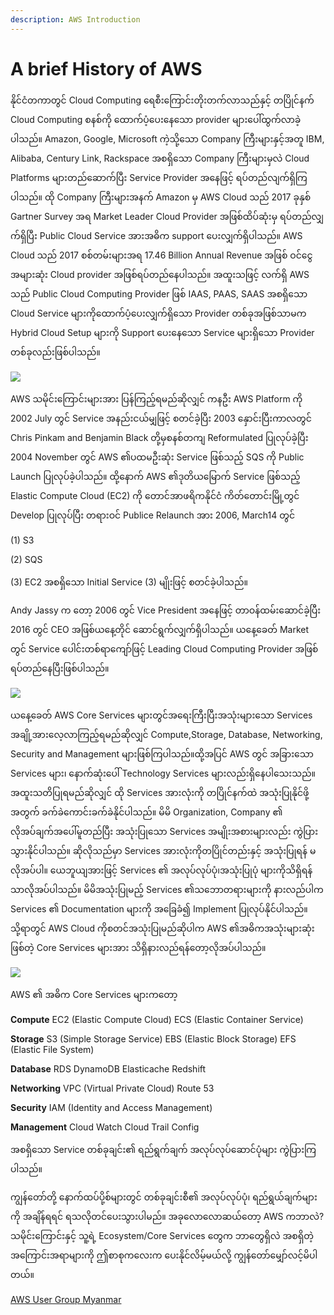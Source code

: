 ```yaml
---
description: AWS Introduction
---
```


# A brief History of AWS

နိုင်ငံတကာတွင် Cloud Computing ရေစီးကြောင်းတိုးတက်လာသည်နှင့် တပြိုင်နက် Cloud Computing စနစ်ကို ထောက်ပံ့ပေးနေသော provider များပေါ်ထွက်လာခဲ့ပါသည်။ Amazon, Google, Microsoft ကဲ့သို့သော Company ကြီးများနှင့်အတူ IBM, Alibaba, Century Link, Rackspace အစရှိသော Company ကြီးများမှလဲ Cloud Platforms များတည်ဆောက်ပြီး Service Provider အနေဖြင့် ရပ်တည်လျက်ရှိကြပါသည်။ ထို Company ကြီးများအနက် Amazon မှ AWS Cloud သည် 2017 ခုနှစ် Gartner Survey အရ Market Leader Cloud Provider အဖြစ်ထိပ်ဆုံးမှ ရပ်တည်လျှက်ရှိပြီး Public Cloud Service အားအဓိက support ပေးလျှက်ရှိပါသည်။ AWS Cloud သည် 2017 စစ်တမ်းများအရ 17.46 Billion Annual Revenue အဖြစ် ဝင်ငွေအများဆုံး Cloud provider အဖြစ်ရပ်တည်နေပါသည်။ အထူးသဖြင့် လက်ရှိ AWS သည် Public Cloud Computing Provider ဖြစ် IAAS, PAAS, SAAS အစရှိသော Cloud Service များကိုထောက်ပံ့ပေးလျှက်ရှိသော Provider တစ်ခုအဖြစ်သာမက Hybrid Cloud Setup များကို Support ပေးနေသော Service များရှိသော Provider တစ်ခုလည်းဖြစ်ပါသည်။

![](https://i.imgur.com/oR5YqIJ.jpg)

AWS သမိုင်းကြောင်းများအား ပြန်ကြည့်ရမည်ဆိုလျှင် ကနဦး AWS Platform ကို 2002 July တွင် Service အနည်းငယ်မျှဖြင့် စတင်ခဲ့ပြီး 2003 နှောင်းပြီးကာလတွင် Chris Pinkam and Benjamin Black တို့မှစနစ်တကျ Reformulated ပြုလုပ်ခဲ့ပြီး 2004 November တွင် AWS ၏ပထမဦးဆုံး Service ဖြစ်သည့် SQS ကို Public Launch ပြုလုပ်ခဲ့ပါသည်။ ထို့နောက် AWS ၏ဒုတိယမြောက် Service ဖြစ်သည့် Elastic Compute Cloud \(EC2\) ကို တောင်အာဖရိကနိုင်ငံ ကိတ်တောင်းမြို့တွင် Develop ပြုလုပ်ပြီး တရားဝင် Publice Relaunch အား 2006, March14 တွင်

\(1\) S3 

\(2\) SQS 

\(3\) EC2 အစရှိသော Initial Service \(3\) မျိုးဖြင့် စတင်ခဲ့ပါသည်။

Andy Jassy က တော့ 2006 တွင် Vice President အနေဖြင့် တာဝန်ထမ်းဆောင်ခဲ့ပြီး 2016 တွင် CEO အဖြစ်ယနေ့တိုင် ဆောင်ရွက်လျှက်ရှိပါသည်။ ယနေ့ခေတ် Market တွင် Service ပေါင်းတစ်ရာကျော်ဖြင့် Leading Cloud Computing Provider အဖြစ်ရပ်တည်နေပြီးဖြစ်ပါသည်။

![](https://i.imgur.com/jZh3QBj.jpg)

ယနေ့ခေတ် AWS Core Services များတွင်အရေးကြီးပြီးအသုံးများသော Services အချို့အားလေ့လာကြည့်ရမည်ဆိုလျှင် Compute,Storage, Database, Networking, Security and Management များဖြစ်ကြပါသည်။ထို့အပြင် AWS တွင် အခြားသော Services များ၊ နောက်ဆုံးပေါ် Technology Services များလည်းရှိနေပါသေးသည်။ အထူးသတိပြုရမည်ဆိုလျှင် ထို Services အားလုံးကို တပြိုင်နက်ထဲ အသုံးပြုနိုင်ဖို့အတွက် ခက်ခဲကောင်းခက်ခဲနိုင်ပါသည်။ မိမိ Organization, Company ၏ လိုအပ်ချက်အပေါ်မူတည်ပြီး အသုံးပြုသော Services အမျိုးအစားများလည်း ကွဲပြားသွားနိုင်ပါသည်။ ဆိုလိုသည်မှာ Services အားလုံးကိုတပြိုင်တည်းနှင့် အသုံးပြုရန် မလိုအပ်ပါ။ ယေဘူယျအားဖြင့် Services ၏ အလုပ်လုပ်ပုံ၊အသုံးပြုပုံ များကိုသိရှိရန် သာလိုအပ်ပါသည်။ မိမိအသုံးပြုမည့် Services ၏သဘောတရားများကို နားလည်ပါက Services ၏ Documentation များကို အခြေခံ၍ Implement ပြုလုပ်နိုင်ပါသည်။ သို့ရာတွင် AWS Cloud ကိုစတင်အသုံးပြုမည်ဆိုပါက AWS ၏အဓိကအသုံးများဆုံးဖြစ်တဲ့ Core Services များအား သိရှိနားလည်ရန်တော့လိုအပ်ပါသည်။

![](https://i.imgur.com/tKTXptW.jpg)

AWS ၏ အဓိက Core Services များကတော့

**Compute** EC2 \(Elastic Compute Cloud\) ECS \(Elastic Container Service\)

**Storage** S3 \(Simple Storage Service\) EBS \(Elastic Block Storage\) EFS \(Elastic File System\)

**Database** RDS DynamoDB Elasticache Redshift

**Networking** VPC \(Virtual Private Cloud\) Route 53

**Security** IAM \(Identity and Access Management\)

**Management** Cloud Watch Cloud Trail Config

အစရှိသော Service တစ်ခုချင်း၏ ရည်ရွက်ချက် အလုပ်လုပ်ဆောင်ပုံများ ကွဲပြားကြပါသည်။

ကျွန်တော်တို့ နောက်ထပ်ပို့စ်များတွင် တစ်ခုချင်းစီ၏ အလုပ်လုပ်ပုံ၊ ရည်ရွယ်ချက်များကို အချိန်ရရင် ရသလိုတင်ပေးသွားပါမည်။ အခုလောလောဆယ်တော့ AWS ကဘာလဲ? သမိုင်းကြောင်းနှင့် သူ့ရဲ့ Ecosystem/Core Services တွေက ဘာတွေရှိလဲ အစရှိတဲ့ အကြောင်းအရာများကို ဤစာစုကလေးက ပေးနိုင်လိမ့်မယ်လို့ ကျွန်တော်မျှော်လင့်မိပါတယ်။

[AWS User Group Myanmar ](https://www.facebook.com/awsugmm/)

